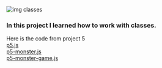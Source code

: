 ![img classes](https://i.morioh.com/1ce653dbd6.png)

### In this project I learned how to work with classes.

Here is the code from project 5
<br>
[p5.js](https://github.com/tguthrie1765/cit281-p5/blob/0cf8c55b458d1fae50007a1a8ba7571a271266bc/p5.js) <br>
[p5-monster.js](https://github.com/tguthrie1765/cit281-p5/blob/4fcb73832a7bb3951035ca5e7b5f9b62644bd83c/p5-monster.js) <br>
[p5-monster-game.js](https://github.com/tguthrie1765/cit281-p5/blob/4fcb73832a7bb3951035ca5e7b5f9b62644bd83c/p5-monster-game.js)
